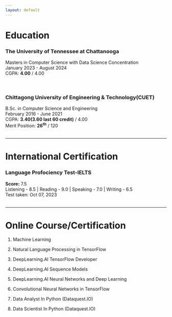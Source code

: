 ```yaml
---
layout: default
---
```


# Education

### The University of Tennessee at Chattanooga
Masters in Computer Science with Data Science Concentration<br>
January 2023 - August 2024<br>
CGPA: <b>4.00</b> / 4.00<br>
<br><br>

### Chittagong University of Engineering & Technology(CUET)
B.Sc. in Computer Science and Engineering<br>
February 2016 - June 2021<br>
CGPA: <b>3.40(3.60 last 60 credit)</b> / 4.00<br>
Merit Position: <b>26<sup>th</sup></b> / 120
<br><br>

---
# International Certification

### Language Profociency Test-IELTS 
<b>Score:</b> 7.5  <br>
Listening - 8.5 | Reading - 9.0 | Speaking - 7.0 | Writing - 6.5 <br>
Test taken: Oct 07, 2023
<br><br>

---
# Online Course/Certification
1. Machine Learning [<i class="fa-solid fa-link"></i>](https://coursera.org/share/2e93d39c3de855caf2768691025ad4aa)

2. Natural Language Processing in TensorFlow [<i class="fa-solid fa-link"></i>](https://coursera.org/share/dc04561f9b1f0042da1cd27de9d11df0)

3. DeepLearning.AI TensorFlow Developer [<i class="fa-solid fa-link"></i>](https://coursera.org/share/bcc17a7c9374ffd473b300247f0df335)

4. DeepLearning.AI Sequence Models [<i class="fa-solid fa-link"></i>](https://coursera.org/share/264b8f23aed061b5d2ff069950ff2b79)

5. DeepLearning.AI Neural Networks and Deep Learning [<i class="fa-solid fa-link"></i>](https://coursera.org/share/e50cd1bf736b654e8b1a507e6051e184)

6. Convolutional Neural Networks in TensorFlow [<i class="fa-solid fa-link"></i>](https://coursera.org/share/845837d61ede2598da6dd7a9118573d1)

7. Data Analyst In Python (Dataquest.IO) [<i class="fa-solid fa-link"></i>](https://app.dataquest.io/view_cert/H257WCDAVT2NAIUKM4BS/)

8. Data Scientist In Python (Dataquest.IO) [<i class="fa-solid fa-link"></i>](https://app.dataquest.io/view_cert/FZU8GX7QFIIWCHD87P27/)




<br><br><br><br><br><br>

